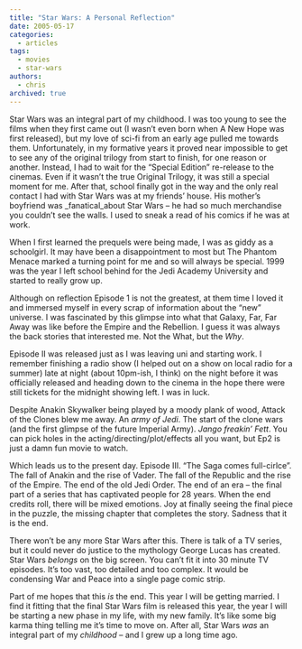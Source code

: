 ```yaml
---
title: "Star Wars: A Personal Reflection"
date: 2005-05-17
categories:
  - articles
tags:
  - movies
  - star-wars
authors:
  - chris
archived: true
---
```


Star Wars was an integral part of my childhood. I was too young to see the films when they first came out (I wasn’t even born when A New Hope was first released), but my love of sci-fi from an early age pulled me towards them. Unfortunately, in my formative years it proved near impossible to get to see any of the original trilogy from start to finish, for one reason or another. Instead, I had to wait for the “Special Edition” re-release to the cinemas. Even if it wasn’t the true Original Trilogy, it was still a special moment for me. After that, school finally got in the way and the only real contact I had with Star Wars was at my friends’ house. His mother’s boyfriend was _fanatical_about Star Wars – he had so much merchandise you couldn’t see the walls. I used to sneak a read of his comics if he was at work.

When I first learned the prequels were being made, I was as giddy as a schoolgirl. It may have been a disappointment to most but The Phantom Menace marked a turning point for me and so will always be special. 1999 was the year I left school behind for the Jedi Academy University and started to really grow up.

Although on reflection Episode 1 is not the greatest, at them time I loved it and immersed myself in every scrap of information about the “new” universe. I was fascinated by this glimpse into what that Galaxy, Far, Far Away was like before the Empire and the Rebellion. I guess it was always the back stories that interested me. Not the What, but the *Why*.

Episode II was released just as I was leaving uni and starting work. I remember finishing a radio show (I helped out on a show on local radio for a summer) late at night (about 10pm-ish, I think) on the night before it was officially released and heading down to the cinema in the hope there were still tickets for the midnight showing left. I was in luck.

Despite Anakin Skywalker being played by a moody plank of wood, Attack of the Clones blew me away. An *army of Jedi*. The start of the clone wars (and the first glimpse of the future Imperial Army). *Jango freakin’ Fett*. You can pick holes in the acting/directing/plot/effects all you want, but Ep2 is just a damn fun movie to watch.

Which leads us to the present day. Episode III. “The Saga comes full-cirlce”. The fall of Anakin and the rise of Vader. The fall of the Republic and the rise of the Empire. The end of the old Jedi Order. The end of an era – the final part of a series that has captivated people for 28 years. When the end credits roll, there will be mixed emotions. Joy at finally seeing the final piece in the puzzle, the missing chapter that completes the story. Sadness that it is the end.

There won’t be any more Star Wars after this. There is talk of a TV series, but it could never do justice to the mythology George Lucas has created. Star Wars *belongs* on the big screen. You can’t fit it into 30 minute TV episodes. It’s too vast, too detailed and too complex. It would be condensing War and Peace into a single page comic strip.

Part of me hopes that this *is* the end. This year I will be getting married. I find it fitting that the final Star Wars film is released this year, the year I will be starting a new phase in my life, with my new family. It’s like some big karma thing telling me it’s time to move on. After all, Star Wars *was* an integral part of my *childhood* – and I grew up a long time ago.
